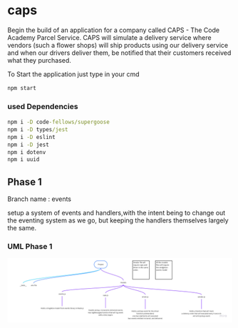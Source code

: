 # caps

Begin the build of an application for a company called CAPS - The Code Academy Parcel Service.
CAPS will simulate a delivery service where vendors (such a flower shops) will ship products using our delivery service and when our drivers deliver them, be notified that their customers received what they purchased.

To Start the application just type in your cmd

```cmd
npm start
```

### used Dependencies

```cmd
npm i -D code-fellows/supergoose
npm i -D types/jest
npm i -D eslint
npm i -D jest
npm i dotenv
npm i uuid
```

## Phase 1

Branch name : events

setup a system of events and handlers,with the intent being to change out the eventing system as we go, but keeping the handlers themselves largely the same.

### UML Phase 1

![Phase 1 UML](./assets/Phase1.jpg)
